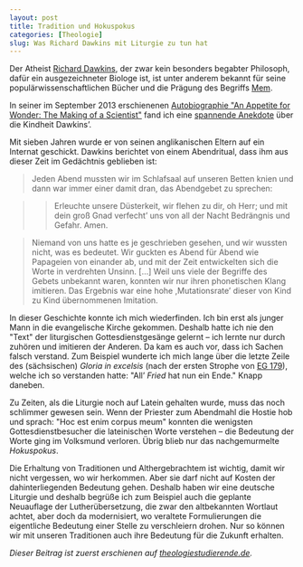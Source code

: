 ```yaml
---
layout: post
title: Tradition und Hokuspokus
categories: [Theologie]
slug: Was Richard Dawkins mit Liturgie zu tun hat
---
```


Der Atheist [Richard Dawkins](http://de.wikipedia.org/wiki/Richard_Dawkins), der zwar kein besonders begabter Philosoph, dafür ein ausgezeichneter Biologe ist, ist unter anderem bekannt für seine populärwissenschaftlichen Bücher und die Prägung des Begriffs [Mem](http://de.wikipedia.org/wiki/Mem).

In seiner im September 2013 erschienenen [Autobiographie "An Appetite for Wonder: The Making of a Scientist"](http://www.amazon.de/An-Appetite-Wonder-Making-Scientist/dp/006228715X/) fand ich eine [spannende Anekdote](http://www.brainpickings.org/index.php/2013/10/02/richard-dawkins-meme-appetite-for-wonder/) über die Kindheit Dawkins’.

Mit sieben Jahren wurde er von seinen anglikanischen Eltern auf ein Internat geschickt. Dawkins berichtet von einem Abendritual, dass ihm aus dieser Zeit im Gedächtnis geblieben ist:

> Jeden Abend mussten wir im Schlafsaal auf unseren Betten knien und dann war immer einer damit dran, das Abendgebet zu sprechen:

>> Erleuchte unsere Düsterkeit, wir flehen zu dir, oh Herr; und mit dein groß Gnad verfecht’ uns von all der Nacht Bedrängnis und Gefahr. Amen.

> Niemand von uns hatte es je geschrieben gesehen, und wir wussten nicht, was es bedeutet. Wir guckten es Abend für Abend wie Papageien von einander ab, und mit der Zeit entwickelten sich die Worte in verdrehten Unsinn. […] Weil uns viele der Begriffe des Gebets unbekannt waren, konnten wir nur ihren phonetischen Klang imitieren. Das Ergebnis war eine hohe ,Mutationsrate’ dieser von Kind zu Kind übernommenen Imitation.

In dieser Geschichte konnte ich mich wiederfinden. Ich bin erst als junger Mann in die evangelische Kirche gekommen. Deshalb hatte ich nie den "Text" der liturgischen Gottesdienstgesänge gelernt – ich lernte nur durch zuhören und imitieren der Anderen. Da kam es auch vor, dass ich Sachen falsch verstand. Zum Beispiel wunderte ich mich lange über die letzte Zeile des (sächsischen) *Gloria in excelsis* (nach der ersten Strophe von [EG 179](http://www.liederdatenbank.de/song/117)), welche ich so verstanden hatte: "All’ *Fried* hat nun ein Ende." Knapp daneben.

Zu Zeiten, als die Liturgie noch auf Latein gehalten wurde, muss das noch schlimmer gewesen sein. Wenn der Priester zum Abendmahl die Hostie hob und sprach: "Hoc est enim corpus meum" konnten die wenigsten Gottesdienstbesucher die lateinischen Worte verstehen – die Bedeutung der Worte ging im Volksmund verloren. Übrig blieb nur das nachgemurmelte *Hokuspokus*.

Die Erhaltung von Traditionen und Althergebrachtem ist wichtig, damit wir nicht vergessen, wo wir herkommen. Aber sie darf nicht auf Kosten der dahinterliegenden Bedeutung gehen. Deshalb haben wir eine deutsche Liturgie und deshalb begrüße ich zum Beispiel auch die geplante Neuauflage der Lutherübersetzung, die zwar den altbekannten Wortlaut achtet, aber doch da modernisiert, wo veraltete Formulierungen die eigentliche Bedeutung einer Stelle zu verschleiern drohen. Nur so können wir mit unseren Traditionen auch ihre Bedeutung für die Zukunft erhalten.

*Dieser Beitrag ist zuerst erschienen auf [theologiestudierende.de](http://www.theologiestudierende.de).*